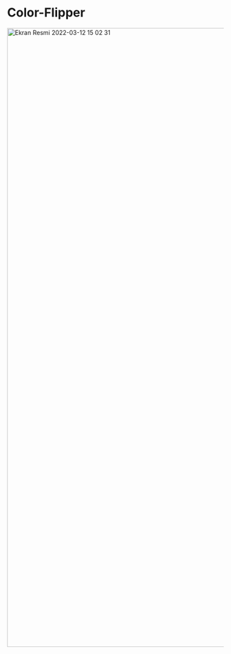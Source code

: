 # Color-Flipper
<img width="1440" alt="Ekran Resmi 2022-03-12 15 02 31" src="https://user-images.githubusercontent.com/90618204/158017290-03e5845e-69b8-47b8-b3b3-204673c65cb2.png">
